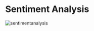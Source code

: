 # Sentiment Analysis
![sentimentanalysis](https://github.com/khadidja2023M/Amazon/assets/123754339/07751eed-402f-41e6-be97-3a03bc6bf2b8)
